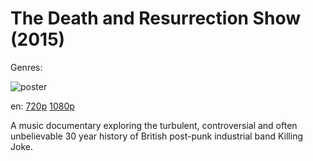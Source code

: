 # The Death and Resurrection Show (2015)

Genres: 

![poster](http://image.tmdb.org/t/p/w500/ak3roTQgYYpzD64DlC2QgKwUmfh.jpg)

en:
  [720p](magnet:?xt=urn:btih:2CB1051961F016A7765007A2C36CA34A8E086746&tr=udp://glotorrents.pw:6969/announce&tr=udp://tracker.opentrackr.org:1337/announce&tr=udp://torrent.gresille.org:80/announce&tr=udp://tracker.openbittorrent.com:80&tr=udp://tracker.coppersurfer.tk:6969&tr=udp://tracker.leechers-paradise.org:6969&tr=udp://p4p.arenabg.ch:1337&tr=udp://tracker.internetwarriors.net:1337)
  [1080p](magnet:?xt=urn:btih:DD7ABA28BAB5B595E914E4399F267705F53F90DB&tr=udp://glotorrents.pw:6969/announce&tr=udp://tracker.opentrackr.org:1337/announce&tr=udp://torrent.gresille.org:80/announce&tr=udp://tracker.openbittorrent.com:80&tr=udp://tracker.coppersurfer.tk:6969&tr=udp://tracker.leechers-paradise.org:6969&tr=udp://p4p.arenabg.ch:1337&tr=udp://tracker.internetwarriors.net:1337)
  


A music documentary exploring the turbulent, controversial and often unbelievable 30 year history of British post-punk industrial band Killing Joke.